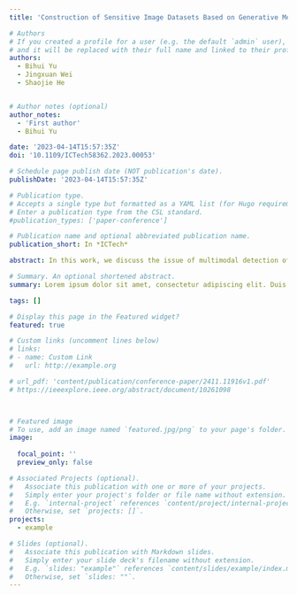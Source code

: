 ```yaml
---
title: 'Construction of Sensitive Image Datasets Based on Generative Methods'

# Authors
# If you created a profile for a user (e.g. the default `admin` user), write the username (folder name) here
# and it will be replaced with their full name and linked to their profile.
authors:
  - Bihui Yu
  - Jingxuan Wei
  - Shaojie He


# Author notes (optional)
author_notes:
  - 'First author'
  - Bihui Yu

date: '2023-04-14T15:57:35Z'
doi: '10.1109/ICTech58362.2023.00053'

# Schedule page publish date (NOT publication's date).
publishDate: '2023-04-14T15:57:35Z'

# Publication type.
# Accepts a single type but formatted as a YAML list (for Hugo requirements).
# Enter a publication type from the CSL standard.
#publication_types: ['paper-conference']

# Publication name and optional abbreviated publication name.
publication_short: In *ICTech*

abstract: In this work, we discuss the issue of multimodal detection of long and short video violations on Internet environment. We collect and annotate a dataset consisting of 6000 videos from different platforms, and offer a joint model of video frame sequences and text sequences to analyze video and text information for violation detection. We also do a comparison with the unimodal model. As far as we know, this is the first multimodal dataset proposed for the detection of violations involving “pornography and violence”. And the model adapts to the conversion of video unimodal data to multimodal data. Experiments found that although text unimodal recognition results are limited, the complementarity of the modalities in the multimodal case gives a large improvement in the results. We discuss the reasons for the results and open the codes and dataset in this domain for further study. The address is https://github.com/weijingxuan/multivideo.

# Summary. An optional shortened abstract.
summary: Lorem ipsum dolor sit amet, consectetur adipiscing elit. Duis posuere tellus ac convallis placerat. Proin tincidunt magna sed ex sollicitudin condimentum.

tags: []

# Display this page in the Featured widget?
featured: true

# Custom links (uncomment lines below)
# links:
# - name: Custom Link
#   url: http://example.org

# url_pdf: 'content/publication/conference-paper/2411.11916v1.pdf'
# https://ieeexplore.ieee.org/abstract/document/10261098



# Featured image
# To use, add an image named `featured.jpg/png` to your page's folder.
image:
  
  focal_point: ''
  preview_only: false

# Associated Projects (optional).
#   Associate this publication with one or more of your projects.
#   Simply enter your project's folder or file name without extension.
#   E.g. `internal-project` references `content/project/internal-project/index.md`.
#   Otherwise, set `projects: []`.
projects:
  - example

# Slides (optional).
#   Associate this publication with Markdown slides.
#   Simply enter your slide deck's filename without extension.
#   E.g. `slides: "example"` references `content/slides/example/index.md`.
#   Otherwise, set `slides: ""`.
---
```



